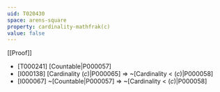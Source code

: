 ```yaml
---
uid: T020430
space: arens-square
property: cardinality-mathfrak(c)
value: false
---
```

[[Proof]]

* [T000241] [Countable|P000057]
* [I000138] [Cardinality $\mathfrak(c)$|P000065] => ~[Cardinality < $\mathfrak(c)$|P000058]
* [I000067] ~[Countable|P000057] => ~[Cardinality < $\mathfrak(c)$|P000058]

